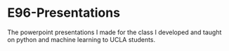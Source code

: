# E96-Presentations
The powerpoint presentations I made for the class I developed and taught on python and machine learning to UCLA students.
